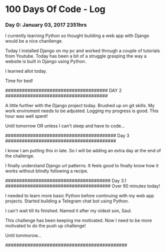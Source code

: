 # 100 Days Of Code - Log

### Day 0: January 03, 2017 2351hrs

I currently learning Python so thought building a web app with Django would be a nice chanllenge.

Today I installed Django on my pc and worked through a couple of tutorials from Youtube. Today has been a
bit of a struggle grasping the way a website is built in Django using Python. 

I learned allot today.

Time for bed!

#####################################
DAY 2
#####################################

A little further with the Django project today. Brushed up on git skills.
My work enviroment needs to be adjusted.
Logging my progress is good. This hour was well spent!

Until tomorrow OR unless I can't sleep and have to code...

########################################
Day 3
########################################

I know I am putting this in late. So I will be adding an extra day at the end of the 
challenge.

I finally understand Django url patterns. It feels good to finally know how it works
without blindly following a recipe.

######################################
Day 3.1
######################################
Over 90 minutes today!

I needed to learn more basic Python before continuing with my web app
projects. Started building a Telegram chat bot using Python. 

I can't wait till its finished. Named it after my oldest son, Saul.

This challenge has been keeping me motivated. Now I need to be more
motivated to do the push up challenge!

Until tommorow...

############################################